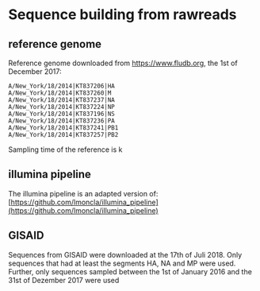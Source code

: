 # Sequence building from rawreads

## reference genome

Reference genome downloaded from https://www.fludb.org, the 1st of December 2017:

~~~
A/New_York/18/2014|KT837206|HA
A/New_York/18/2014|KT837260|M
A/New_York/18/2014|KT837237|NA
A/New_York/18/2014|KT837224|NP
A/New_York/18/2014|KT837196|NS
A/New_York/18/2014|KT837236|PA
A/New_York/18/2014|KT837241|PB1
A/New_York/18/2014|KT837257|PB2
~~~

Sampling time of the reference is k

## illumina pipeline
The illumina pipeline is an adapted version of:
[https://github.com/lmoncla/illumina_pipeline](https://github.com/lmoncla/illumina_pipeline)

## GISAID
Sequences from GISAID were downloaded at the 17th of Juli 2018. Only sequences that had at least the segments HA, NA and MP were used. Further, only sequences sampled between the 1st of January 2016 and the 31st of Dezember 2017 were used
